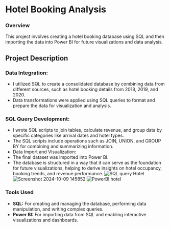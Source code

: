 # Hotel Booking Analysis
### Overview
This project involves creating a hotel booking database using SQL and then importing the data into Power BI for future visualizations and data analysis.

## Project Description
### Data Integration:
- I utilized SQL to create a consolidated database by combining data from different sources, such as hotel booking details from 2018, 2019, and 2020.
- Data transformations were applied using SQL queries to format and prepare the data for visualization and analysis.

### SQL Query Development:
- I wrote SQL scripts to join tables, calculate revenue, and group data by specific categories like arrival dates and hotel types.
- The SQL scripts include operations such as JOIN, UNION, and GROUP BY for combining and summarizing information.
- Data Import and Visualization:
- The final dataset was imported into Power BI.
- The database is structured in a way that it can serve as the foundation for future visualizations, helping to derive insights on hotel occupancy, booking trends, and revenue performance.
  ![SQL query Hotel](https://github.com/user-attachments/assets/d16eca12-6a4f-4f4f-be3a-21b1085b76c5)
  ![Screenshot 2024-10-09 145852](https://github.com/user-attachments/assets/2ce3d92a-1617-444f-8946-50edb35238fd)
![PowerBI hotel](https://github.com/user-attachments/assets/e62299df-ef3e-4c9a-945f-c171c4ea1832)




### Tools Used
- **SQL:** For creating and managing the database, performing data manipulation, and writing complex queries.
- **Power BI:** For importing data from SQL and enabling interactive visualizations and dashboards.
